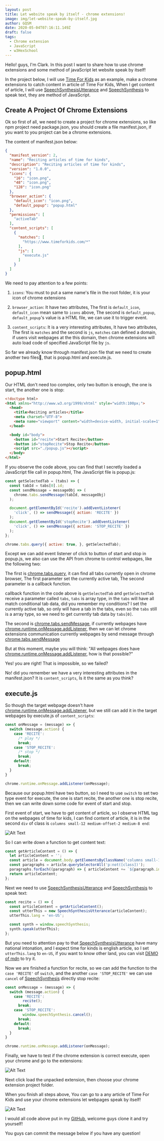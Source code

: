 ```yaml
---
layout: post
title: Let website speak by itself - chrome extensions!
image: img/let-website-speak-by-itself.jpg
author: GQSM
date: 2020-05-04T07:16:11.149Z
draft: false
tags: 
  - Chrome extension
  - JavaScript
  - w3HexSchool
---
```


Hello! guys, I'm Clark. In this post I want to share how to use chrome extensions and some method of javaScript let website speak by itself!

In the project below, I will use [Time For Kids](https://www.timeforkids.com/) as an example, make a chrome extensions to catch content in article of Time For Kids, When I get content of article, I will use [SpeechSynthesisUtterance](https://developer.mozilla.org/en-US/docs/Web/API/SpeechSynthesisUtterance) and [SpeechSynthesis](https://developer.mozilla.org/zh-CN/docs/Web/API/SpeechSynthesis) to speak text, they are method of JavaScript.


## Create A Project Of Chrome Extensions
Ok so first of all, we need to create a project for chrome extensions, so like npm project need package.json, you should create a file manifest.json, if you want to you project can be a chrome extensions.

The content of manifest.json below:
```Json
{
  "manifest_version": 2,
  "name": "Reciting articles of time for kinds",
  "description": "Reciting articles of time for kinds",
  "version": "1.0.0",
  "icons": {
    "16": "icon.png",
    "48": "icon.png",
    "128": "icon.png"
  },
  "browser_action": {
    "default_icon": "icon.png",
    "default_popup": "popup.html"
  },
  "permissions": [
    "activeTab"
  ],
  "content_scripts": [
    {
      "matches": [
        "https://www.timeforkids.com/*"
      ],
      "js": [
        "execute.js"
      ]
    }
  ]
}
```
We need to pay attention to a few points:

1. `icons`: You must to put a same name's file in the root folder, it is your icon of chrome extensions

2. `browser_action`: It have two attributes, The first is `default_icon`, `default_icon` mean same to `icons` above, The second is `default_popup`, `default_popup`'s value is a HTML file, we can use it to trigger event.

3. `content_scripts`: It is a very interesting attributes, It have two attributes, The first is `matches` and the second is `js`, `matches` can defined a domain, if users visit webpages at the this domain, then chrome extensions will auto load code of specified JavaScript file by `js`.

So far we already know through manifest.json file that we need to create another two files, that is popup.html and execute.js.

## popup.html
Our HTML don't need too complex, only two button is enough, the one is start, the another one is stop:

```html
<!doctype html>
<html xmlns="http://www.w3.org/1999/xhtml" style="width:100px;">
  <head>
    <title>Reciting articles</title>
    <meta charset="UTF-8">
    <meta name="viewport" content="width=device-width, initial-scale=1">
  </head>

  <body id="body">
    <button id="recite">Start Recite</button>
    <button id="stopRecite">Stop Recite</button>
    <script src="./popup.js"></script>
  </body>
</html>
```
If you observe the code above, you can find that I secretly loaded a JavaScript file call in popup.html, The JavaScript file is popup.js:

```javascript
const getSelectedTab = (tabs) => {
  const tabId = tabs[0].id;
  const sendMessage = messageObj => (
    chrome.tabs.sendMessage(tabId, messageObj)
  );

  document.getElementById('recite').addEventListener(
    'click', () => sendMessage({ action: 'RECITE' })
  );
  document.getElementById('stopRecite').addEventListener(
    'click', () => sendMessage({ action: 'STOP_RECITE' })
  );
};

chrome.tabs.query({ active: true, }, getSelectedTab);
```

Except we can add event listener of click to button of start and stop in popup.js, we also can use the API from chrome to control webpages, like the following two:

The first is [chrome.tabs.query](https://developer.chrome.com/extensions/tabs#method-query), it can find all tabs currently open in chrome browser, The first parameter set the currently active tab, The second parameter is a callback function.

callback function in the code above is `getSelectedTab` and `getSelectedTab` receive a parameter called `tabs`, `tabs` is array type, in the `tabs` will have all match conditional tab data, did you remember my conditions? I set the currently active tab, so only will have a tab in the tabs, even so the `tabs` still is a array type, so we need to get currently tab data by `tabs[0]`.

The second is [chrome.tabs.sendMessage](https://developer.chrome.com/extensions/tabs#method-sendMessage), if currently webpages have [chrome.runtime.onMessage.addListener](https://developer.chrome.com/extensions/runtime#event-onMessage), then we can let chrome extensions communication currently webpages by send message through [chrome.tabs.sendMessage](https://developer.chrome.com/extensions/tabs#method-sendMessage)

But at this moment, maybe you will think: "All webpages does have [chrome.runtime.onMessage.addListener](https://developer.chrome.com/extensions/runtime#event-onMessage), how is that possible?"

Yes! you are right! That is impossible, so we failed?

No! did you remember we have a very interesting attributes in the manifest.json? It is `content_scripts`, Is it the same as you think?

## execute.js
So though the target webpage doesn't have [chrome.runtime.onMessage.addListener](https://developer.chrome.com/extensions/runtime#event-onMessage), but we still can add it in the target webpages by execute.js of `content_scripts`:

```javascript
const onMessage = (message) => {
  switch (message.action) {
    case 'RECITE':
      /* play */
      break;
    case 'STOP_RECITE':
      /* stop */
      break;
    default:
      break;
  }
}

chrome.runtime.onMessage.addListener(onMessage);
```

Because our popup.html have two button, so I need to use `switch` to set two type event for execute, the one is start recite, the another one is stop recite, then we can write down some code for event of start and stop.

First event of start, we have to get content of article, so I observe HTML tag on the webpages of time for kids, I can find content of article, it is in the second `div` of class is `columns small-12 medium-offset-2 medium-8 end`:

![Alt Text](https://dev-to-uploads.s3.amazonaws.com/i/j5r2ohc9zfsmdc91wqrr.png)

So I can write down a function to get content text:

```javascript
const getArticleContent = () => {
  let articleContent = '';
  const article = document.body.getElementsByClassName('columns small-12 medium-offset-2 medium-8 end')[1];
  const paragraphs = article.querySelectorAll('p:not([class])');
  paragraphs.forEach((paragraph) => { articleContent += `${paragraph.innerText} `; });
  return articleContent;
};
```

Next we need to use [SpeechSynthesisUtterance](https://developer.mozilla.org/en-US/docs/Web/API/SpeechSynthesisUtterance) and [SpeechSynthesis](https://developer.mozilla.org/zh-CN/docs/Web/API/SpeechSynthesis) to speak text:

```javascript
const recite = () => {
  const articleContent = getArticleContent();
  const utterThis = new SpeechSynthesisUtterance(articleContent);
  utterThis.lang = 'en-US';

  const synth = window.speechSynthesis;
  synth.speak(utterThis);
};
```

But you need to attention pay to that [SpeechSynthesisUtterance](https://developer.mozilla.org/en-US/docs/Web/API/SpeechSynthesisUtterance) have many national intonation, and I expect time for kinds is english article, so I set `utterThis.lang` to `en-US`, if you want to know other land, you can visit [DEMO of mdn](https://mdn.github.io/web-speech-api/speak-easy-synthesis/) to try it.

Now we are finished a function for recite, so we can add the function to the `case 'RECITE'` of `switch`, and the another `case 'STOP_RECITE'` we can use `cancel` of [SpeechSynthesis](https://developer.mozilla.org/zh-CN/docs/Web/API/SpeechSynthesis) directly stop recite:

```javascript
const onMessage = (message) => {
  switch (message.action) {
    case 'RECITE':
        recite();
      break;
    case 'STOP_RECITE':
        window.speechSynthesis.cancel();
      break;
    default:
      break;
  }
}

chrome.runtime.onMessage.addListener(onMessage);
```

Finally, we have to test if the chrome extension is correct execute, open your chrome and go to the extensions:

![Alt Text](https://dev-to-uploads.s3.amazonaws.com/i/3zvo7xjk53rnh6972fyn.png)

Next click load the unpacked extension, then choose your chrome extension project folder.

When you finish all steps above, You can go to a any article of Time For Kids and use your chrome extensions let webpages speak by itself!

![Alt Text](https://dev-to-uploads.s3.amazonaws.com/i/k20i65lp8bonxbb71s4j.png)

I would all code above put in my [GitHub](https://github.com/ms314006/reciting-articles-of-time-for-kinds), welcome guys clone it and try yourself!

You guys can commit the message below if you have any question!

